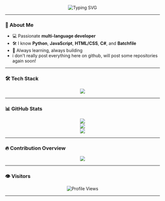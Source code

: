 <!-- GitHub Profile README -->

<p align="center">
  <img src="https://readme-typing-svg.demolab.com?font=Fira+Code&size=24&duration=3000&pause=1000&color=00F7FF&center=true&vCenter=true&width=435&lines=Hi+there!+I'm+Nymus573l!;Multi-language+Developer+%F0%9F%92%BB;I+code+in+Python%2C+JS%2C+C%23%2C+HTML%2FCSS+and+Batch!;Welcome+to+my+GitHub+profile!+%F0%9F%91%8B" alt="Typing SVG" />
</p>

---

### 🧠 About Me

- 💻 Passionate **multi-language developer**
- 🛠️ I know **Python**, **JavaScript**, **HTML/CSS**, **C#**, and **Batchfile**
- 🚀 Always learning, always building
- i don't really post everything here on github, will post some repositories again soon!

---

### 🛠️ Tech Stack

<p align="center">
  <img src="https://skillicons.dev/icons?i=python,js,html,css,cs,bash,github,git,vscode&theme=dark" />
</p>

---

### 📊 GitHub Stats

<p align="center">
  <img src="https://github-readme-stats.vercel.app/api?username=nymus573l&show_icons=true&theme=tokyonight&hide_border=true" />
  <br/>
  <img src="https://github-readme-streak-stats.herokuapp.com?user=nymus573l&theme=tokyonight&hide_border=true" />
  <br/>
  <img src="https://github-readme-stats.vercel.app/api/top-langs/?username=nymus573l&layout=compact&theme=tokyonight&hide_border=true" />
</p>

---

### 🔥 Contribution Overview

<p align="center">
  <img src="https://github-profile-summary-cards.vercel.app/api/cards/profile-details?username=nymus573l&theme=tokyonight" />
</p>

---

### 👁️ Visitors

<p align="center">
  <img src="https://komarev.com/ghpvc/?username=nymus573l&style=flat-square&color=00f7ff" alt="Profile Views" />
</p>

---


